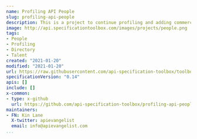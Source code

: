 ```yaml
---
name: Profiling API People
slug: profiling-api-people
description: This is a project to continue profiling and adding commercial people to the API Specification Toolbox, providing an accurate accounting of all of the interesting API people that are available which put the variety of API specifications to work. This work is all being managed via a single GitHub repository, with an overview of the work on the README, and the discussion around individual people and other tasks conducted via GitHub issues.
image: http://api.specificationtoolbox.com/images/projects/people.png
tags:
- People
- Profiling
- Directory
- Talent
created: "2021-01-20"
modified: "2021-01-20"
url: https://raw.githubusercontent.com/api-specification-toolbox/toolbox/main/_projects/profiling-api-people.md
specificationVersion: "0.14"
apis: []
include: []
x-common:
- type: x-github
  url: https://github.com/api-specification-toolbox/profiling-api-people
maintainers:
- FN: Kin Lane
  X-twitter: apievangelist
  email: info@apievangelist.com    
...
```

